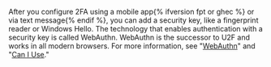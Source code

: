 After you configure 2FA using a mobile app{% ifversion fpt or ghec %} or via text message{% endif %}, you can add a security key, like a fingerprint reader or Windows Hello. The technology that enables authentication with a security key is called WebAuthn. WebAuthn is the successor to U2F and works in all modern browsers. For more information, see "[WebAuthn](https://webauthn.guide/)" and "[Can I Use](https://caniuse.com/#search=webauthn)."
